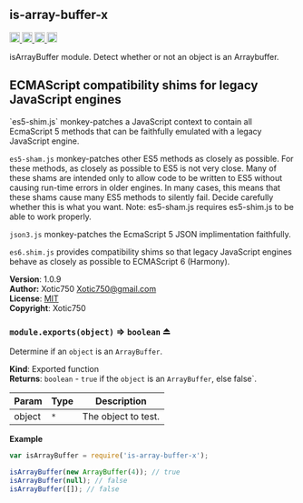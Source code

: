 <a name="module_is-array-buffer-x"></a>
## is-array-buffer-x
<a href="https://travis-ci.org/Xotic750/is-array-buffer-x"
title="Travis status">
<img src="https://travis-ci.org/Xotic750/is-array-buffer-x.svg?branch=master"
alt="Travis status" height="18">
</a>
<a href="https://david-dm.org/Xotic750/is-array-buffer-x"
title="Dependency status">
<img src="https://david-dm.org/Xotic750/is-array-buffer-x.svg"
alt="Dependency status" height="18"/>
</a>
<a
href="https://david-dm.org/Xotic750/is-array-buffer-x#info=devDependencies"
title="devDependency status">
<img src="https://david-dm.org/Xotic750/is-array-buffer-x/dev-status.svg"
alt="devDependency status" height="18"/>
</a>
<a href="https://badge.fury.io/js/is-array-buffer-x" title="npm version">
<img src="https://badge.fury.io/js/is-array-buffer-x.svg"
alt="npm version" height="18">
</a>

isArrayBuffer module. Detect whether or not an object is an Arraybuffer.

<h2>ECMAScript compatibility shims for legacy JavaScript engines</h2>
`es5-shim.js` monkey-patches a JavaScript context to contain all EcmaScript 5
methods that can be faithfully emulated with a legacy JavaScript engine.

`es5-sham.js` monkey-patches other ES5 methods as closely as possible.
For these methods, as closely as possible to ES5 is not very close.
Many of these shams are intended only to allow code to be written to ES5
without causing run-time errors in older engines. In many cases,
this means that these shams cause many ES5 methods to silently fail.
Decide carefully whether this is what you want. Note: es5-sham.js requires
es5-shim.js to be able to work properly.

`json3.js` monkey-patches the EcmaScript 5 JSON implimentation faithfully.

`es6.shim.js` provides compatibility shims so that legacy JavaScript engines
behave as closely as possible to ECMAScript 6 (Harmony).

**Version**: 1.0.9  
**Author:** Xotic750 <Xotic750@gmail.com>  
**License**: [MIT](&lt;https://opensource.org/licenses/MIT&gt;)  
**Copyright**: Xotic750  
<a name="exp_module_is-array-buffer-x--module.exports"></a>
### `module.exports(object)` ⇒ <code>boolean</code> ⏏
Determine if an `object` is an `ArrayBuffer`.

**Kind**: Exported function  
**Returns**: <code>boolean</code> - `true` if the `object` is an `ArrayBuffer`,
 else false`.  

| Param | Type | Description |
| --- | --- | --- |
| object | <code>\*</code> | The object to test. |

**Example**  
```js
var isArrayBuffer = require('is-array-buffer-x');

isArrayBuffer(new ArrayBuffer(4)); // true
isArrayBuffer(null); // false
isArrayBuffer([]); // false
```
